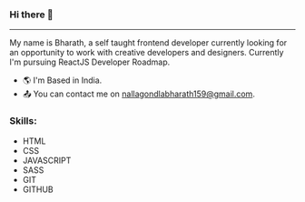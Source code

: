 ### Hi there 👋

---

<!--
**bharath090909/bharath090909** is a ✨ _special_ ✨ repository because its `README.md` (this file) appears on your GitHub profile.

Here are some ideas to get you started:

- 🔭 I’m currently working on ...
- 🌱 I’m currently learning ...
- 👯 I’m looking to collaborate on ...
- 🤔 I’m looking for help with ...
- 💬 Ask me about ...
- 📫 How to reach me: ...
- 😄 Pronouns: ...
- ⚡ Fun fact: ...
-->
My name is Bharath, a self taught frontend developer currently looking for an opportunity to work with creative developers and designers. Currently I'm pursuing ReactJS Developer Roadmap.

- 🌎 I'm Based in India.
- 📤 You can contact me on nallagondlabharath159@gmail.com.

### Skills:


- HTML 
- CSS  
- JAVASCRIPT  
- SASS  
- GIT  
- GITHUB 

